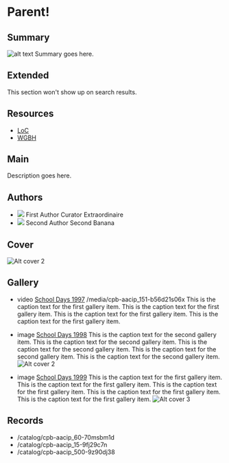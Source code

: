 # Parent!

## Summary

![alt text](http://example.org/image)
Summary goes here.

## Extended

This section won't show up on search results.

## Resources

- [LoC](http://loc.gov)
- [WGBH](http://wgbh.org)

## Main

Description goes here. 

## Authors

- <img class="img-circle pull-left" src="/assets/author2.png"/>
  <a class="name">First Author</a>
  <a class="title">Curator Extraordinaire</a>
- <img class="img-circle pull-left" src="/assets/author.png"/>
  <a class="name">Second Author</a>
  <a class="title">Second Banana</a>

## Cover
  <img title="cover title 2" alt="Alt cover 2" src="https://s3.amazonaws.com/americanarchive.org/exhibits/AAPB_Exhibit_Newsmagazines_image5.jpg">

## Gallery

- <a class="type">video</a>
  <a class="credit-link" href="http://www.schooly.com1">School Days 1997</a>
  <a class="media-url">/media/cpb-aacip_151-b56d21s06x</a>
  <a class="caption-text">This is the caption text for the first gallery item. This is the caption text for the first gallery item. This is the caption text for the first gallery item. This is the caption text for the first gallery item. </a>

- <a class="type">image</a>
  <a class="credit-link" href="http://www.schooly.com2">School Days 1998</a>
  <a class="caption-text">This is the caption text for the second gallery item. This is the caption text for the second gallery item. This is the caption text for the second gallery item. This is the caption text for the second gallery item. This is the caption text for the second gallery item. </a>
  <img title="cover title 2" alt="Alt cover 2" src="https://s3.amazonaws.com/americanarchive.org/exhibits/AAPB_Exhibit_Newsmagazines_image3.jpg">

- <a class="type">image</a>
  <a class="credit-link" href="http://www.schooly.com3">School Days 1999</a>
  <a class="caption-text">This is the caption text for the first gallery item. This is the caption text for the first gallery item. This is the caption text for the first gallery item. This is the caption text for the first gallery item. This is the caption text for the first gallery item. </a>
  <img title="cover title 3" alt="Alt cover 3" src="https://s3.amazonaws.com/americanarchive.org/exhibits/AAPB_Exhibit_Newsmagazines_image2.jpg">
    
## Records

- /catalog/cpb-aacip_60-70msbm1d
- /catalog/cpb-aacip_15-9fj29c7n
- /catalog/cpb-aacip_500-9z90dj38

